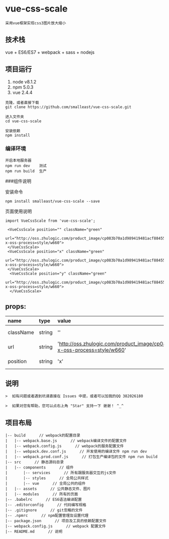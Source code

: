 # vue-css-scale
```
采用vue框架实现css3图片放大缩小
```

## 技术栈
vue + ES6/ES7 + webpack + sass + nodejs

## 项目运行
 1. node v8.1.2
 2. npm 5.0.3
 3. vue 2.4.4
```
克隆，或者直接下载
git clone https://github.com/smalleast/vue-css-scale.git

进入文件夹
cd vue-css-scale

安装依赖
npm install
```

### 编译环境
```
开启本地服务器
npm run dev    测试
npm run build  生产
```
###组件说明

安装命令
```base
npm install smalleast/vue-css-scale --save
```
页面使用说明
```code
import VueCssScale from 'vue-css-scale';

 <VueCssScale position="" className="green"
                   url="http://oss.zhulogic.com/product_image/cp083b70a1d989419481acf884557c5a41.jpg?x-oss-process=style/w660">
 </VueCssScale>
 <VueCssScale position="x" className="green"
                   url="http://oss.zhulogic.com/product_image/cp083b70a1d989419481acf884557c5a41.jpg?x-oss-process=style/w660">
 </VueCssScale>
  <VueCssScale position="y" className="green"
                    url="http://oss.zhulogic.com/product_image/cp083b70a1d989419481acf884557c5a41.jpg?x-oss-process=style/w660">
  </VueCssScale>
```


## props:
| name | type | value | description |
| :----| :----| :----| :----|
| className  | string | '' | Customize class name |
| url  | string | 'http://oss.zhulogic.com/product_image/cp083b70a1d989419481acf884557c5a41.jpg?x-oss-process=style/w660' | Image url |
| position  | string | 'x' | Image title(x/y) |


## 说明
```
>  如有问题或者遇到坑请直接在 Issues 中提，或者可以加我的QQ 382026180

>  如果对您有帮助，您可以点右上角 "Star" 支持一下 谢谢！ ^_^

```

## 项目布局
```
|-- build      // webpack的配置目录
|   |-- webpack.base.js      // webpack编译文件的配置文件
|   |-- webpack.config.js      // webpack的服务配置文件
|   |-- webpack.dev.conf.js      // 开发使用的编译文件 npm run dev
|   |-- webpack.prod.conf.js      // 打包生产编译包的文件 npm run build
|-- src      // 静态源码目录
|   |-- components      // 组件
|       |-- services      // 所有跟服务器交互的js文件
|       |-- styles      // 全局公共样式
|       |-- vue      // 全局公共的组件
|   |-- assets      // 公共静态文件、图片
|   |-- modules      //	所有的页面
|-- .babelrc      // ES6语法编译配置
|-- .editorconfig      // 代码编写规格
|-- .gitignore      // git忽略的文件
|-- .npmrc      // npm配置管理及设置代理
|-- package.json      // 项目及工具的依赖配置文件
|-- webpack.config.js      // webpack 配置文件
|-- README.md      // 说明
```
